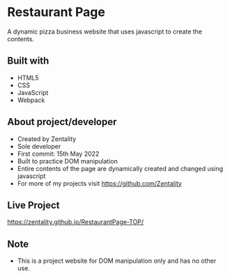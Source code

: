 # Restaurant Page
A dynamic pizza business website that uses javascript to create the contents.

## Built with
* HTML5
* CSS
* JavaScript
* Webpack

## About project/developer
* Created by Zentality
* Sole developer
* First commit: 15th May 2022
* Built to practice DOM manipulation
* Entire contents of the page are dynamically created and changed using javascript
* For more of my projects visit https://github.com/Zentality

## Live Project
https://zentality.github.io/RestaurantPage-TOP/

## Note
* This is a project website for DOM manipulation only and has no other use.
